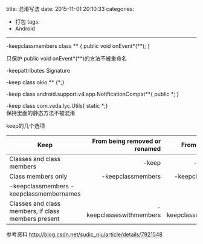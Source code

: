 title: 混淆写法
date: 2015-11-01 20:10:33
categories:
- 打包
tags:
- Android
---


-keepclassmembers class ** {
    public void onEvent*(**);
}

只保护 public void onEvent*(**)的方法不被重命名

-keepattributes Signature


-keep class okio.** {*;}


-keep class android.support.v4.app.NotificationCompat**{
    public *;
}


-keep class com.veda.lyc.Utils{ static *;}  
保持里面的静态方法不被混淆

keep的几个选项


| Keep        | From being removed or renamed   |  From being renamed  |
| --------   | -----:  | :----:  |
| Classes and class members     | -keep |   -keepnames     |
| Class members only        |   -keepclassmembers   |   -keepclassmembernames   |
| 	-keepclassmembers	-keepclassmembernames
Classes and class members, if class members present       |    -keepclasseswithmembers    |  -keepclasseswithmembernames  |


参考资料
http://blog.csdn.net/sudic_niu/article/details/7921548